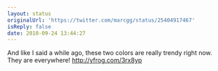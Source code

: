 ```yaml
---
layout: status
originalUrl: 'https://twitter.com/marcgg/status/25404917467'
isReply: false
date: 2010-09-24 13:44:27
---
```


And like I said a while ago, these two colors are really trendy right now. They are everywhere!  http://yfrog.com/3rx8yp
